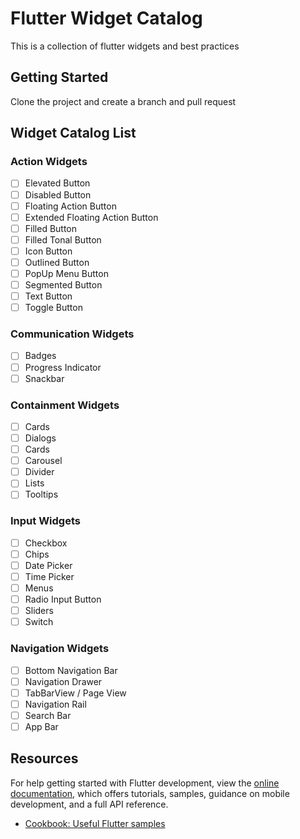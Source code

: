 # Flutter Widget Catalog

This is a collection of flutter widgets and best practices

## Getting Started

Clone the project and create a branch and pull request

## Widget Catalog List

### Action Widgets

- [ ] Elevated Button
- [ ] Disabled Button
- [ ] Floating Action Button
- [ ] Extended Floating Action Button
- [ ] Filled Button
- [ ] Filled Tonal Button
- [ ] Icon Button
- [ ] Outlined Button
- [ ] PopUp Menu Button
- [ ] Segmented Button
- [ ] Text Button
- [ ] Toggle Button

### Communication Widgets

- [ ] Badges
- [ ] Progress Indicator
- [ ] Snackbar

### Containment Widgets

- [ ] Cards
- [ ] Dialogs
- [ ] Cards
- [ ] Carousel
- [ ] Divider
- [ ] Lists
- [ ] Tooltips

### Input Widgets

- [ ] Checkbox
- [ ] Chips
- [ ] Date Picker
- [ ] Time Picker
- [ ] Menus
- [ ] Radio Input Button
- [ ] Sliders
- [ ] Switch

### Navigation Widgets

- [ ] Bottom Navigation Bar
- [ ] Navigation Drawer
- [ ] TabBarView / Page View
- [ ] Navigation Rail
- [ ] Search Bar
- [ ] App Bar

## Resources

For help getting started with Flutter development, view the
[online documentation](https://docs.flutter.dev/), which offers tutorials,
samples, guidance on mobile development, and a full API reference.

- [Cookbook: Useful Flutter samples](https://docs.flutter.dev/cookbook)
